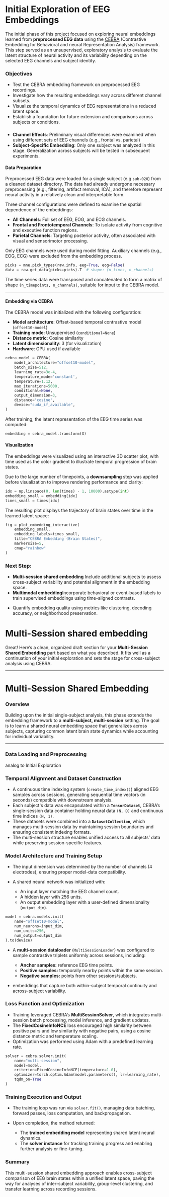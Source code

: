 # Initial Exploration of EEG Embeddings

The initial phase of this project focused on exploring neural embeddings learned from **preprocessed EEG data** using the [CEBRA](https://github.com/AdaptiveMotorControlLab/cebra) (Contrastive Embedding for Behavioral and neural Representation Analysis) framework. This step served as an unsupervised, exploratory analysis to evaluate the latent structure of neural activity and its variability depending on the selected EEG channels and subject identity.

### Objectives

* Test the CEBRA embedding framework on preprocessed EEG recordings.
* Investigate how the resulting embeddings vary across different channel subsets.
* Visualize the temporal dynamics of EEG representations in a reduced latent space.
* Establish a foundation for future extension and comparisons across subjects or conditions.

### 

* **Channel Effects**: Preliminary visual differences were examined when using different sets of EEG channels (e.g., frontal vs. parietal)
* **Subject-Specific Embedding**: Only one subject was analyzed in this stage. Generalization across subjects will be tested in subsequent experiments.

#### Data Preparation

Preprocessed EEG data were loaded for a single subject (e.g `sub-020`) from a cleaned dataset directory. The data had already undergone necessary preprocessing (e.g., filtering, artifact removal, ICA), and therefore represent neural activity in a relatively clean and interpretable form.

Three channel configurations were defined to examine the spatial dependence of the embeddings:

* **All Channels**: Full set of EEG, EOG, and ECG channels.
* **Frontal and Frontotemporal Channels**: To isolate activity from cognitive and executive function regions.
* **Parietal Channels**: Targeting posterior activity, often associated with visual and sensorimotor processing.

Only EEG channels were used during model fitting. Auxiliary channels (e.g., EOG, ECG) were excluded from the embedding process.

```python
picks = mne.pick_types(raw.info, eeg=True, eog=False)
data = raw.get_data(picks=picks).T  # shape: (n_times, n_channels)
```

The time series data were transposed and concatenated to form a matrix of shape `(n_timepoints, n_channels)`, suitable for input to the CEBRA model.

---

#### Embedding via CEBRA

The CEBRA model was initialized with the following configuration:

* **Model architecture**: Offset-based temporal contrastive model (`offset10-model`)
* **Training mode**: Unsupervised (`conditional=None`)
* **Distance metric**: Cosine similarity
* **Latent dimensionality**: 3 (for visualization)
* **Hardware**: GPU used if available

```python
cebra_model = CEBRA(
    model_architecture="offset10-model",
    batch_size=512,
    learning_rate=3e-4,
    temperature_mode='constant',
    temperature=1.12,
    max_iterations=5000,
    conditional=None,
    output_dimension=3,
    distance='cosine',
    device="cuda_if_available",
)
```

After training, the latent representation of the EEG time series was computed:

```python
embedding = cebra_model.transform(X)
```


#### Visualization

The embeddings were visualized using an interactive 3D scatter plot, with time used as the color gradient to illustrate temporal progression of brain states.

Due to the large number of timepoints, a **downsampling** step was applied before visualization to improve rendering performance and clarity:

```python
idx = np.linspace(0, len(times) - 1, 10000).astype(int)
embedding_small = embedding[idx]
times_small = times[idx]
```

The resulting plot displays the trajectory of brain states over time in the learned latent space:

```python
fig = plot_embedding_interactive(
    embedding_small,
    embedding_labels=times_small,
    title="CEBRA Embedding (Brain States)",
    markersize=5,
    cmap="rainbow"
)
```


### Next Step:

- **Multi-session shared embedding** Include additional subjects to assess cross-subject variability and potential alignment in the embedding space.
- **Multimodal embedding**Incorporate behavioral or event-based labels to train supervised embeddings using time-aligned contrasts.
* Quantify embedding quality using metrics like clustering, decoding accuracy, or neighborhood preservation.

# Multi-Session shared embedding

Great! Here’s a clean, organized draft section for your **Multi-Session Shared Embedding** part based on what you described. It fits well as a continuation of your initial exploration and sets the stage for cross-subject analysis using CEBRA.

---

# Multi-Session Shared Embedding

### Overview

Building upon the initial single-subject analysis, this phase extends the embedding framework to a **multi-subject, multi-session** setting. The goal is to learn a shared neural embedding space that generalizes across subjects, capturing common latent brain state dynamics while accounting for individual variability.

---

### Data Loading and Preprocessing
analog to Initial Exploration

### Temporal Alignment and Dataset Construction

* A continuous time indexing system (`create_time_index()`) aligned EEG samples across sessions, generating sequential time vectors (in seconds) compatible with downstream analysis.
* Each subject's data was encapsulated within a **`TensorDataset`**, CEBRA’s single-session data container holding neural data `(N, D)` and continuous time indices `(N, 1)`.
* These datasets were combined into a **`DatasetCollection`**, which manages multi-session data by maintaining session boundaries and ensuring consistent indexing formats.
* The multi-session structure enables unified access to all subjects’ data while preserving session-specific features.


### Model Architecture and Training Setup

* The input dimension was determined by the number of channels (4 electrodes), ensuring proper model-data compatibility.
* A shared neural network was initialized with:

  * An input layer matching the EEG channel count.
  * A hidden layer with 256 units.
  * An output embedding layer with a user-defined dimensionality (`output_dim`).

```python
model = cebra.models.init(
    name="offset10-model",
    num_neurons=input_dim,
    num_units=256,
    num_output=output_dim
).to(device)
```

* A **multi-session dataloader** (`MultiSessionLoader`) was configured to sample contrastive triplets uniformly across sessions, including:

  * **Anchor samples:** reference EEG time points.
  * **Positive samples:** temporally nearby points within the same session.
  * **Negative samples:** points from other sessions/subjects.
*   embeddings that capture both within-subject temporal continuity and across-subject variability.


### Loss Function and Optimization

* Training leveraged CEBRA’s **MultiSessionSolver**, which integrates multi-session batch processing, model inference, and gradient updates.
* The **FixedCosineInfoNCE** loss encouraged high similarity between positive pairs and low similarity with negative pairs, using a cosine distance metric and temperature scaling.
* Optimization was performed using Adam with a predefined learning rate.

```python
solver = cebra.solver.init(
    name="multi-session",
    model=model,
    criterion=FixedCosineInfoNCE(temperature=1.0),
    optimizer=torch.optim.Adam(model.parameters(), lr=learning_rate),
    tqdm_on=True
)
```

### Training Execution and Output

* The training loop was run via `solver.fit()`, managing data batching, forward passes, loss computation, and backpropagation.
* Upon completion, the method returned:

  * The **trained embedding model** representing shared latent neural dynamics.
  * The **solver instance** for tracking training progress and enabling further analysis or fine-tuning.



### Summary

This multi-session shared embedding approach enables cross-subject comparison of EEG brain states within a unified latent space, paving the way for analyses of inter-subject variability, group-level clustering, and transfer learning across recording sessions.


